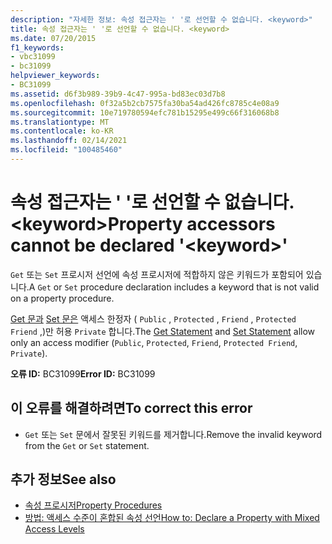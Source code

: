 ```yaml
---
description: "자세한 정보: 속성 접근자는 ' '로 선언할 수 없습니다. <keyword>"
title: 속성 접근자는 ' '로 선언할 수 없습니다. <keyword>
ms.date: 07/20/2015
f1_keywords:
- vbc31099
- bc31099
helpviewer_keywords:
- BC31099
ms.assetid: d6f3b989-39b9-4c47-995a-bd83ec03d7b8
ms.openlocfilehash: 0f32a5b2cb7575fa30ba54ad426fc8785c4e08a9
ms.sourcegitcommit: 10e719780594efc781b15295e499c66f316068b8
ms.translationtype: MT
ms.contentlocale: ko-KR
ms.lasthandoff: 02/14/2021
ms.locfileid: "100485460"
---
```

# <a name="property-accessors-cannot-be-declared-keyword"></a><span data-ttu-id="7c87f-103">속성 접근자는 ' '로 선언할 수 없습니다. \<keyword></span><span class="sxs-lookup"><span data-stu-id="7c87f-103">Property accessors cannot be declared '\<keyword>'</span></span>

<span data-ttu-id="7c87f-104">`Get` 또는 `Set` 프로시저 선언에 속성 프로시저에 적합하지 않은 키워드가 포함되어 있습니다.</span><span class="sxs-lookup"><span data-stu-id="7c87f-104">A `Get` or `Set` procedure declaration includes a keyword that is not valid on a property procedure.</span></span>  
  
 <span data-ttu-id="7c87f-105">[Get 문과](../language-reference/statements/get-statement.md) [Set 문은](../language-reference/statements/set-statement.md) 액세스 한정자 ( `Public` , `Protected` , `Friend` , `Protected Friend` ,)만 허용 `Private` 합니다.</span><span class="sxs-lookup"><span data-stu-id="7c87f-105">The [Get Statement](../language-reference/statements/get-statement.md) and [Set Statement](../language-reference/statements/set-statement.md) allow only an access modifier (`Public`, `Protected`, `Friend`, `Protected Friend`, `Private`).</span></span>  
  
 <span data-ttu-id="7c87f-106">**오류 ID:** BC31099</span><span class="sxs-lookup"><span data-stu-id="7c87f-106">**Error ID:** BC31099</span></span>  
  
## <a name="to-correct-this-error"></a><span data-ttu-id="7c87f-107">이 오류를 해결하려면</span><span class="sxs-lookup"><span data-stu-id="7c87f-107">To correct this error</span></span>  
  
- <span data-ttu-id="7c87f-108">`Get` 또는 `Set` 문에서 잘못된 키워드를 제거합니다.</span><span class="sxs-lookup"><span data-stu-id="7c87f-108">Remove the invalid keyword from the `Get` or `Set` statement.</span></span>  
  
## <a name="see-also"></a><span data-ttu-id="7c87f-109">추가 정보</span><span class="sxs-lookup"><span data-stu-id="7c87f-109">See also</span></span>

- [<span data-ttu-id="7c87f-110">속성 프로시저</span><span class="sxs-lookup"><span data-stu-id="7c87f-110">Property Procedures</span></span>](../programming-guide/language-features/procedures/property-procedures.md)
- [<span data-ttu-id="7c87f-111">방법: 액세스 수준이 혼합된 속성 선언</span><span class="sxs-lookup"><span data-stu-id="7c87f-111">How to: Declare a Property with Mixed Access Levels</span></span>](../programming-guide/language-features/procedures/how-to-declare-a-property-with-mixed-access-levels.md)
